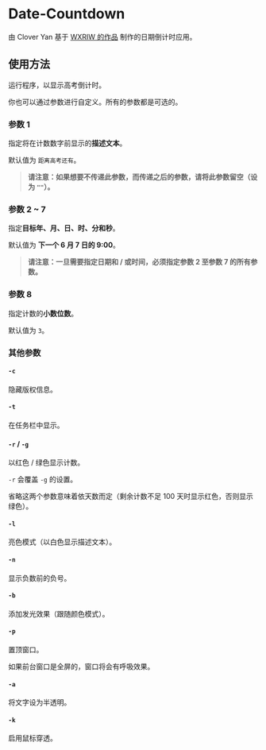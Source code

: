 # Date-Countdown

由 Clover Yan 基于 [WXRIW 的作品](https://github.com/WXRIW/Gaokao-Countdown) 制作的日期倒计时应用。

## 使用方法

运行程序，以显示高考倒计时。

你也可以通过参数进行自定义。所有的参数都是可选的。

### 参数 1

指定将在计数数字前显示的**描述文本**。

默认值为 `距离高考还有`。

> **请注意：如果想要不传递此参数，而传递之后的参数，请将此参数留空（设为 `""`）。**

### 参数 2 ~ 7

指定**目标年、月、日、时、分和秒**。

默认值为 __下一个 6 月 7 日的 9:00__。

> **请注意：一旦需要指定日期和 / 或时间，必须指定参数 2 至参数 7 的所有参数。**

### 参数 8

指定计数的**小数位数**。

默认值为 `3`。

### 其他参数

#### `-c`

隐藏版权信息。

#### `-t`

在任务栏中显示。

#### `-r` / `-g`

以红色 / 绿色显示计数。

`-r` 会覆盖 `-g` 的设置。

省略这两个参数意味着依天数而定（剩余计数不足 100 天时显示红色，否则显示绿色）。

#### `-l`

亮色模式（以白色显示描述文本）。

#### `-n`

显示负数前的负号。

#### `-b`

添加发光效果（跟随颜色模式）。

#### `-p`

置顶窗口。

如果前台窗口是全屏的，窗口将会有呼吸效果。

#### `-a`

将文字设为半透明。

#### `-k`

启用鼠标穿透。
